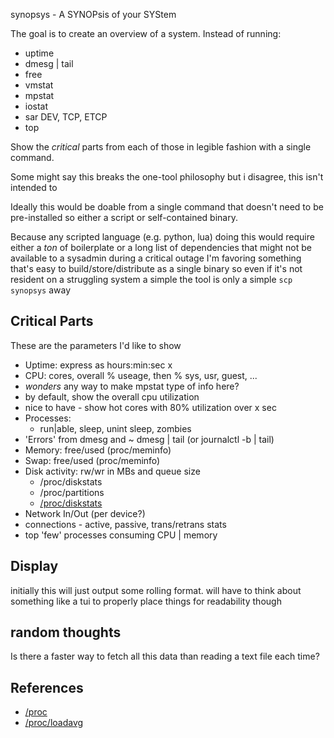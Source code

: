 synopsys - A SYNOPsis of your SYStem

The goal is to create an overview of a system. Instead of running:

- uptime
- dmesg | tail
- free
- vmstat
- mpstat
- iostat
- sar DEV, TCP, ETCP
- top

Show the _critical_ parts from each of those in legible fashion with a
single command.

Some might say this breaks the one-tool philosophy but i disagree, this
isn't intended to 

Ideally this would be doable from a single command that doesn't need to
be pre-installed so either a script or self-contained binary. 

Because any scripted language (e.g. python, lua) doing this would
require either a *ton* of boilerplate or a long list of dependencies
that might not be available to a sysadmin during a critical outage I'm
favoring something that's easy to build/store/distribute as a single
binary so even if it's not resident on a struggling system a simple the
tool is only a simple `scp synopsys` away


## Critical Parts
These are the parameters I'd like to show 

- Uptime: express as hours:min:sec x
- CPU: cores, overall % useage, then % sys, usr, guest, ...
-  _wonders_ any way to make mpstat type of info here?
  - by default, show the overall cpu utilization
  - nice to have - show hot cores with 80% utilization over x sec
- Processes:
    - run|able, sleep, unint sleep, zombies
- 'Errors' from dmesg and ~ dmesg | tail (or journalctl -b | tail)
- Memory: free/used (proc/meminfo)
- Swap: free/used (proc/meminfo)
- Disk activity: rw/wr in MBs and queue size
  - /proc/diskstats
  - /proc/partitions
  - [/proc/diskstats](https://www.kernel.org/doc/html/latest/admin-guide/iostats.html)
- Network In/Out (per device?)
- connections - active, passive, trans/retrans stats
- top 'few' processes consuming CPU | memory

## Display 

initially this will just output some rolling format. will have to think
about something like a tui to properly place things for readability
though


## random thoughts
Is there a faster way to fetch all this data than reading a text file each time?

## References

- [/proc](https://www.man7.org/linux/man-pages/man5/proc.5.html)
- [/proc/loadavg](https://access.redhat.com/documentation/en-us/red_hat_enterprise_linux/4/html/reference_guide/s2-proc-loadavg)

